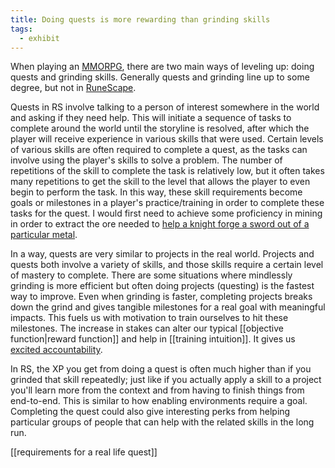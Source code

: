 ```yaml
---
title: Doing quests is more rewarding than grinding skills
tags:
  - exhibit
---
```


When playing an [MMORPG](https://en.wikipedia.org/wiki/Massively_multiplayer_online_role-playing_game), there are two main ways of leveling up: doing quests and grinding skills. Generally quests and grinding line up to some degree, but not in [RuneScape](https://play.runescape.com/).

Quests in RS involve talking to a person of interest somewhere in the world and asking if they need help. This will initiate a sequence of tasks to complete around the world until the storyline is resolved, after which the player will receive experience in various skills that were used. Certain levels of various skills are often required to complete a quest, as the tasks can involve using the player's skills to solve a problem. The number of repetitions of the skill to complete the task is relatively low, but it often takes many repetitions to get the skill to the level that allows the player to even begin to perform the task. In this way, these skill requirements become goals or milestones in a player's practice/training in order to complete these tasks for the quest. I would first need to achieve some proficiency in mining in order to extract the ore needed to [help a knight forge a sword out of a particular metal](https://oldschool.runescape.wiki/w/The_Knight%27s_Sword). 

In a way, quests are very similar to projects in the real world. Projects and quests both involve a variety of skills, and those skills require a certain level of mastery to complete. There are some situations where mindlessly grinding is more efficient but often doing projects (questing) is the fastest way to improve. Even when grinding is faster, completing projects breaks down the grind and gives tangible milestones for a real goal with meaningful impacts. This fuels us with motivation to train ourselves to hit these milestones. The increase in stakes can alter our typical [[objective function|reward function]] and help in [[training intuition]]. It gives us [excited accountability](https://www.youtube.com/watch?v=OwqVtZn5df8).

In RS, the XP you get from doing a quest is often much higher than if you grinded that skill repeatedly; just like if you actually apply a skill to a project you'll learn more from the context and from having to finish things from end-to-end. This is similar to how enabling environments require a goal. Completing the quest could also give interesting perks from helping particular groups of people that can help with the related skills in the long run.

[[requirements for a real life quest]]